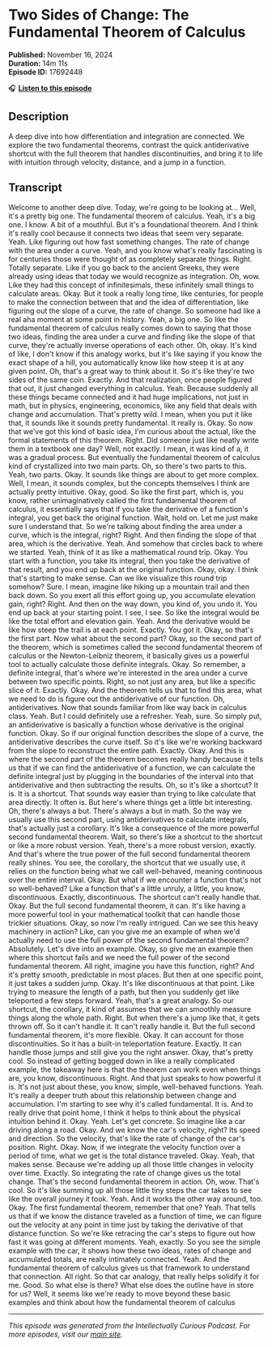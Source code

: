 # Two Sides of Change: The Fundamental Theorem of Calculus

**Published:** November 16, 2024  
**Duration:** 14m 11s  
**Episode ID:** 17692448

🎧 **[Listen to this episode](https://intellectuallycurious.buzzsprout.com/2529712/episodes/17692448-two-sides-of-change-the-fundamental-theorem-of-calculus)**

## Description

A deep dive into how differentiation and integration are connected. We explore the two fundamental theorems, contrast the quick antiderivative shortcut with the full theorem that handles discontinuities, and bring it to life with intuition through velocity, distance, and a jump in a function.

## Transcript

Welcome to another deep dive. Today, we're going to be looking at... Well, it's a pretty big one. The fundamental theorem of calculus. Yeah, it's a big one. I know. A bit of a mouthful. But it's a foundational theorem. And I think it's really cool because it connects two ideas that seem very separate. Yeah. Like figuring out how fast something changes. The rate of change with the area under a curve. Yeah, and you know what's really fascinating is for centuries those were thought of as completely separate things. Right. Totally separate. Like if you go back to the ancient Greeks, they were already using ideas that today we would recognize as integration. Oh, wow. Like they had this concept of infinitesimals, these infinitely small things to calculate areas. Okay. But it took a really long time, like centuries, for people to make the connection between that and the idea of differentiation, like figuring out the slope of a curve, the rate of change. So someone had like a real aha moment at some point in history. Yeah, a big one. So like the fundamental theorem of calculus really comes down to saying that those two ideas, finding the area under a curve and finding like the slope of that curve, they're actually inverse operations of each other. Oh, okay. It's kind of like, I don't know if this analogy works, but it's like saying if you know the exact shape of a hill, you automatically know like how steep it is at any given point. Oh, that's a great way to think about it. So it's like they're two sides of the same coin. Exactly. And that realization, once people figured that out, it just changed everything in calculus. Yeah. Because suddenly all these things became connected and it had huge implications, not just in math, but in physics, engineering, economics, like any field that deals with change and accumulation. That's pretty wild. I mean, when you put it like that, it sounds like it sounds pretty fundamental. It really is. Okay. So now that we've got this kind of basic idea, I'm curious about the actual, like the formal statements of this theorem. Right. Did someone just like neatly write them in a textbook one day? Well, not exactly. I mean, it was kind of a, it was a gradual process. But eventually the fundamental theorem of calculus kind of crystallized into two main parts. Oh, so there's two parts to this. Yeah, two parts. Okay. It sounds like things are about to get more complex. Well, I mean, it sounds complex, but the concepts themselves I think are actually pretty intuitive. Okay, good. So like the first part, which is, you know, rather unimaginatively called the first fundamental theorem of calculus, it essentially says that if you take the derivative of a function's integral, you get back the original function. Wait, hold on. Let me just make sure I understand that. So we're talking about finding the area under a curve, which is the integral, right? Right. And then finding the slope of that area, which is the derivative. Yeah. And somehow that circles back to where we started. Yeah, think of it as like a mathematical round trip. Okay. You start with a function, you take its integral, then you take the derivative of that result, and you end up back at the original function. Okay, okay. I think that's starting to make sense. Can we like visualize this round trip somehow? Sure. I mean, imagine like hiking up a mountain trail and then back down. So you exert all this effort going up, you accumulate elevation gain, right? Right. And then on the way down, you kind of, you undo it. You end up back at your starting point. I see, I see. So like the integral would be like the total effort and elevation gain. Yeah. And the derivative would be like how steep the trail is at each point. Exactly. You got it. Okay, so that's the first part. Now what about the second part? Okay, so the second part of the theorem, which is sometimes called the second fundamental theorem of calculus or the Newton-Leibniz theorem, it basically gives us a powerful tool to actually calculate those definite integrals. Okay. So remember, a definite integral, that's where we're interested in the area under a curve between two specific points. Right, so not just any area, but like a specific slice of it. Exactly. Okay. And the theorem tells us that to find this area, what we need to do is figure out the antiderivative of our function. Oh, antiderivatives. Now that sounds familiar from like way back in calculus class. Yeah. But I could definitely use a refresher. Yeah, sure. So simply put, an antiderivative is basically a function whose derivative is the original function. Okay. So if our original function describes the slope of a curve, the antiderivative describes the curve itself. So it's like we're working backward from the slope to reconstruct the entire path. Exactly. Okay. And this is where the second part of the theorem becomes really handy because it tells us that if we can find the antiderivative of a function, we can calculate the definite integral just by plugging in the boundaries of the interval into that antiderivative and then subtracting the results. Oh, so it's like a shortcut? It is. It is a shortcut. That sounds way easier than trying to like calculate that area directly. It often is. But here's where things get a little bit interesting. Oh, there's always a but. There's always a but in math. So the way we usually use this second part, using antiderivatives to calculate integrals, that's actually just a corollary. It's like a consequence of the more powerful second fundamental theorem. Wait, so there's like a shortcut to the shortcut or like a more robust version. Yeah, there's a more robust version, exactly. And that's where the true power of the full second fundamental theorem really shines. You see, the corollary, the shortcut that we usually use, it relies on the function being what we call well-behaved, meaning continuous over the entire interval. Okay. But what if we encounter a function that's not so well-behaved? Like a function that's a little unruly, a little, you know, discontinuous. Exactly, discontinuous. The shortcut can't really handle that. Okay. But the full second fundamental theorem, it can. It's like having a more powerful tool in your mathematical toolkit that can handle those trickier situations. Okay, so now I'm really intrigued. Can we see this heavy machinery in action? Like, can you give me an example of when we'd actually need to use the full power of the second fundamental theorem? Absolutely. Let's dive into an example. Okay, so give me an example then where this shortcut fails and we need the full power of the second fundamental theorem. All right, imagine you have this function, right? And it's pretty smooth, predictable in most places. But then at one specific point, it just takes a sudden jump. Okay. It's like discontinuous at that point. Like trying to measure the length of a path, but then you suddenly get like teleported a few steps forward. Yeah, that's a great analogy. So our shortcut, the corollary, it kind of assumes that we can smoothly measure things along the whole path. Right. But when there's a jump like that, it gets thrown off. So it can't handle it. It can't really handle it. But the full second fundamental theorem, it's more flexible. Okay. It can account for those discontinuities. So it has a built-in teleportation feature. Exactly. It can handle those jumps and still give you the right answer. Okay, that's pretty cool. So instead of getting bogged down in like a really complicated example, the takeaway here is that the theorem can work even when things are, you know, discontinuous. Right. And that just speaks to how powerful it is. It's not just about these, you know, simple, well-behaved functions. Yeah. It's really a deeper truth about this relationship between change and accumulation. I'm starting to see why it's called fundamental. It is. And to really drive that point home, I think it helps to think about the physical intuition behind it. Okay. Yeah. Let's get concrete. So imagine like a car driving along a road. Okay. And we know the car's velocity, right? Its speed and direction. So the velocity, that's like the rate of change of the car's position. Right. Okay. Now, if we integrate the velocity function over a period of time, what we get is the total distance traveled. Okay. Yeah, that makes sense. Because we're adding up all those little changes in velocity over time. Exactly. So integrating the rate of change gives us the total change. That's the second fundamental theorem in action. Oh, wow. That's cool. So it's like summing up all those little tiny steps the car takes to see like the overall journey it took. Yeah. And it works the other way around, too. Okay. The first fundamental theorem, remember that one? Yeah. That tells us that if we know the distance traveled as a function of time, we can figure out the velocity at any point in time just by taking the derivative of that distance function. So we're like retracing the car's steps to figure out how fast it was going at different moments. Yeah, exactly. So you see the simple example with the car, it shows how these two ideas, rates of change and accumulated totals, are really intimately connected. Yeah. And the fundamental theorem of calculus gives us that framework to understand that connection. All right. So that car analogy, that really helps solidify it for me. Good. So what else is there? What else does the outline have in store for us? Well, it seems like we're ready to move beyond these basic examples and think about how the fundamental theorem of calculus

---
*This episode was generated from the Intellectually Curious Podcast. For more episodes, visit our [main site](https://intellectuallycurious.buzzsprout.com).*
